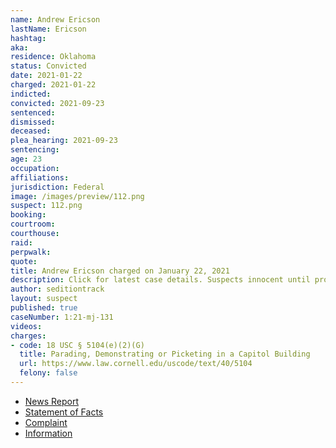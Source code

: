 ```yaml
---
name: Andrew Ericson
lastName: Ericson
hashtag:
aka:
residence: Oklahoma
status: Convicted
date: 2021-01-22
charged: 2021-01-22
indicted:
convicted: 2021-09-23
sentenced:
dismissed:
deceased:
plea_hearing: 2021-09-23
sentencing:
age: 23
occupation:
affiliations:
jurisdiction: Federal
image: /images/preview/112.png
suspect: 112.png
booking:
courtroom:
courthouse:
raid:
perpwalk:
quote:
title: Andrew Ericson charged on January 22, 2021
description: Click for latest case details. Suspects innocent until proven guilty.
author: seditiontrack
layout: suspect
published: true
caseNumber: 1:21-mj-131
videos:
charges:
- code: 18 USC § 5104(e)(2)(G)
  title: Parading, Demonstrating or Picketing in a Capitol Building
  url: https://www.law.cornell.edu/uscode/text/40/5104
  felony: false
---
```

- [News Report](https://tulsaworld.com/news/local/oklahoma-man-faces-charges-in-connection-with-capitol-riot/article_1afe3f28-5d08-11eb-ad02-77c1bc298fa5.html)
- [Statement of Facts](https://www.justice.gov/opa/page/file/1359591/download)
- [Complaint](https://www.justice.gov/opa/page/file/1359591/download)
- [Information](https://www.justice.gov/usao-dc/case-multi-defendant/file/1424651/download)
